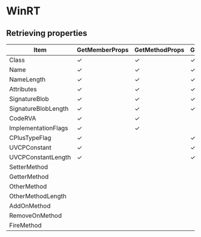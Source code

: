 # WinRT

## Retrieving properties

| Item           | GetMemberProps | GetMethodProps | GetFieldProps | GetPropertyProps | GetParamProps | GetEventProps |
|----------------|----------------|----------------|---------------|------------------|---------------|---------------|
| Class          | ✓  | ✓ | ✓ | ✓ | ✓ | ✓ |
| Name           |  ✓ | ✓ | ✓ | ✓ | ✓ | ✓ |
| NameLength     |  ✓ | ✓ | ✓ | ✓ | ✓ | ✓ |
| Attributes     | ✓  | ✓ | ✓ | ✓ | ✓ | ✓ |
| SignatureBlob  | ✓  | ✓ | ✓ | ✓ |   |    |
| SignatureBlobLength | ✓ | ✓ | ✓ | ✓ |    |  |
| CodeRVA        | ✓  | ✓ |   |   |    |    |
| ImplementationFlags | ✓ | ✓ |   |    |   |  |
| CPlusTypeFlag  | ✓  |   | ✓ | ✓ | ✓ |   |
| UVCPConstant   | ✓  |   | ✓ | ✓ | ✓ |   |
| UVCPConstantLength  | ✓ |   | ✓ | ✓ | ✓  |  |
| SetterMethod   |    |   |   | ✓ |   |    |
| GetterMethod   |    |   |   | ✓ |   |    |
| OtherMethod    |    |   |   | ✓ |   | ✓  |
| OtherMethodLength   |   |   |   | ✓ |    | ✓ |
| AddOnMethod    |    |   |   |   |   | ✓  |
| RemoveOnMethod |    |   |   |   |   | ✓  |
| FireMethod     |    |   |   |   |   | ✓  |
